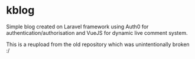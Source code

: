 # kblog
Simple blog created on Laravel framework using Auth0 for authentication/authorisation and VueJS for dynamic live comment system.

This is a reupload from the old repository which was unintentionally broken :/
